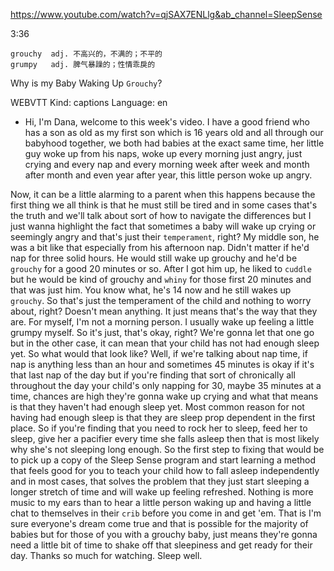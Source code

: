 https://www.youtube.com/watch?v=qjSAX7ENLlg&ab_channel=SleepSense 

3:36

```
grouchy  adj. 不高兴的，不满的；不平的
grumpy   adj. 脾气暴躁的；性情乖戾的
```

Why is my Baby Waking Up `Grouchy`? 

WEBVTT Kind: captions Language: en 

- Hi, I'm Dana, welcome to this week's video. I have a good friend who has a son as old as my first son which is 16 years old and all through our babyhood together, we both had babies at the exact same time, her little guy woke up from his naps, woke up every morning just angry, just crying and every nap and every morning week after week and month after month and even year after year, this little person woke up angry. 

Now, it can be a little alarming to a parent when this happens because the first thing we all think is that he must still be tired and in some cases that's the truth and we'll talk about sort of how to navigate the differences but I just wanna highlight the fact that sometimes a baby will wake up crying or seemingly angry and that's just their `temperament`, right? My middle son, he was a bit like that especially from his afternoon nap. Didn't matter if he'd nap for three solid hours. He would still wake up grouchy and he'd be `grouchy` for a good 20 minutes or so. After I got him up, he liked to `cuddle` but he would be kind of grouchy and `whiny` for those first 20 minutes and that was just him. You know what, he's 14 now and he still wakes up `grouchy`. So that's just the temperament of the child and nothing to worry about, right? Doesn't mean anything. It just means that's the way that they are. For myself, I'm not a morning person. I usually wake up feeling a little grumpy myself. So it's just, that's okay, right? We're gonna let that one go but in the other case, it can mean that your child has not had enough sleep yet. So what would that look like? Well, if we're talking about nap time, if nap is anything less than an hour and sometimes 45 minutes is okay if it's that last nap of the day but if you're finding that sort of chronically all throughout the day your child's only napping for 30, maybe 35 minutes at a time, chances are high they're gonna wake up crying and what that means is that they haven't had enough sleep yet. Most common reason for not having had enough sleep is that they are sleep prop dependent in the first place. So if you're finding that you need to rock her to sleep, feed her to sleep, give her a pacifier every time she falls asleep then that is most likely why she's not sleeping long enough. So the first step to fixing that would be to pick up a copy of the Sleep Sense program and start learning a method that feels good for you to teach your child how to fall asleep independently and in most cases, that solves the problem that they just start sleeping a longer stretch of time and will wake up feeling refreshed. Nothing is more music to my ears than to hear a little person waking up and having a little chat to themselves in their `crib` before you come in and get 'em. That is I'm sure everyone's dream come true and that is possible for the majority of babies but for those of you with a grouchy baby, just means they're gonna need a little bit of time to shake off that sleepiness and get ready for their day. Thanks so much for watching. Sleep well. 